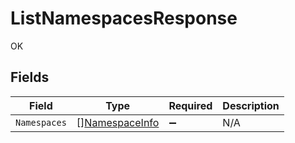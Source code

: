 # ListNamespacesResponse

OK


## Fields

| Field                                                   | Type                                                    | Required                                                | Description                                             |
| ------------------------------------------------------- | ------------------------------------------------------- | ------------------------------------------------------- | ------------------------------------------------------- |
| `Namespaces`                                            | [][NamespaceInfo](../../models/shared/namespaceinfo.md) | :heavy_minus_sign:                                      | N/A                                                     |